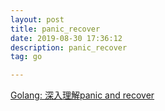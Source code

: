 ```yaml
---
layout: post
title: panic_recover
date: 2019-08-30 17:36:12
description: panic_recover
tag: go

---
```



[Golang: 深入理解panic and recover](https://ieevee.com/tech/2017/11/23/go-panic.html)